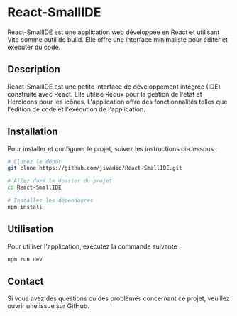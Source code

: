 # React-SmallIDE

React-SmallIDE est une application web développée en React et utilisant Vite comme outil de build. Elle offre une
interface minimaliste pour éditer et exécuter du code.

## Description

React-SmallIDE est une petite interface de développement intégrée (IDE) construite avec React. Elle utilise Redux pour
la gestion de l'état et Heroicons pour les icônes. L'application offre des fonctionnalités telles que l'édition de code
et l'exécution de l'application.

## Installation

Pour installer et configurer le projet, suivez les instructions ci-dessous :

```bash
# Clonez le dépôt
git clone https://github.com/jivadio/React-SmallIDE.git

# Allez dans le dossier du projet
cd React-SmallIDE

# Installez les dépendances
npm install
```

## Utilisation

Pour utiliser l'application, exécutez la commande suivante :

```bash
npm run dev
```

## Contact

Si vous avez des questions ou des problèmes concernant ce projet, veuillez ouvrir une issue sur GitHub.

